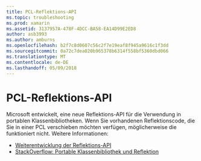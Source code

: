 ```yaml
---
title: PCL-Reflektions-API
ms.topic: troubleshooting
ms.prod: xamarin
ms.assetid: 3137957A-478F-4DCC-BA58-EA14D99E2ED8
author: asb3993
ms.author: amburns
ms.openlocfilehash: b2f7c8d0607c56c2f7e19eaf8f945a9616c1f3dd
ms.sourcegitcommit: 0a72c7dea020b965378b6314f558bf5360dbd066
ms.translationtype: MT
ms.contentlocale: de-DE
ms.lasthandoff: 05/09/2018
---
```

# <a name="pcl-reflection-api"></a>PCL-Reflektions-API

Microsoft entwickelt, eine neue Reflektions-API für die Verwendung in portablen Klassenbibliotheken. Wenn Sie vorhandenen Reflektionscode, die Sie in einer PCL verschieben möchten verfügen, möglicherweise die funktioniert nicht. Weitere Informationen:

- [Weiterentwicklung der Reflektions-API](http://blogs.msdn.com/b/dotnet/archive/2012/08/28/evolving-the-reflection-api.aspx)
- [StackOverflow: Portable Klassenbibliothek und Reflektion](http://stackoverflow.com/questions/14061291/portable-class-library-and-reflection)
